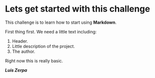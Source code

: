 # Lets get started with this challenge

This challenge is to learn how to start using **Markdown**.

First thing first. We need a little text including:

1. Header.
2. Little description of the project.
3. The author.

Right now this is really basic.

***Luis Zerpa***

